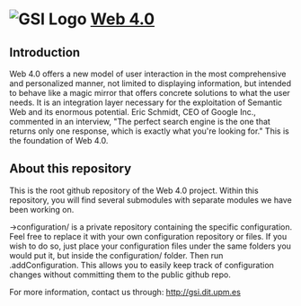 ![GSI Logo](http://gsi.dit.upm.es/templates/jgsi/images/logo.png)
[Web 4.0](http://gsi.dit.upm.es)
==================================

Introduction
---------------------
Web 4.0 offers a new model of user interaction in the most comprehensive and personalized manner, not limited to displaying information, but intended to behave like a magic mirror that offers concrete solutions to what the user needs. It is an integration layer necessary for the exploitation of Semantic Web and its enormous potential. Eric Schmidt, CEO of Google Inc., commented in an interview, "The perfect search engine is the one that returns only one response, which is exactly what you're looking for." This is the foundation of Web 4.0.

About this repository
------------------------------
This is the root github repository of the Web 4.0 project. Within this repository, you will find several submodules with separate modules we have been working on.

->configuration/ is a private repository containing the specific configuration. Feel free to replace it with your own configuration repository or files. If you wish to do so, just place your configuration files under the same folders you would put it, but inside the configuration/ folder. Then run .addConfiguration. This allows you to easily keep track of configuration changes without committing them to the public github repo.


For more information, contact us through: http://gsi.dit.upm.es
